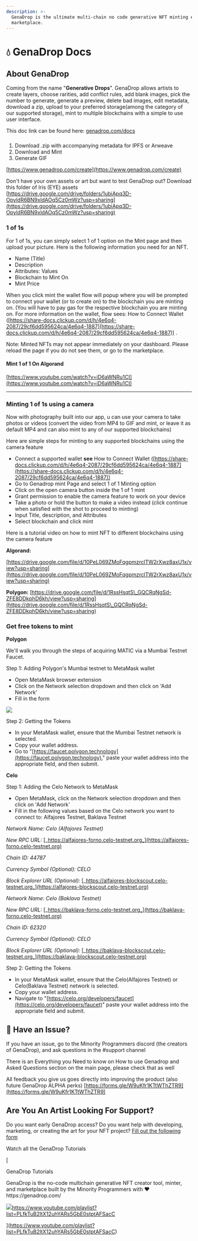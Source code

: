 ```yaml
---
description: >-
  GenaDrop is the ultimate multi-chain no code generative NFT minting engine and
  marketplace.
---
```


# 💧 GenaDrop Docs

## About GenaDrop

Coming from the name "**Generative** **Drops**". GenaDrop allows artists to create layers, choose rarities, add conflict rules, add blank images, pick the number to generate, generate a preview, delete bad images, edit metadata, download a zip, upload to your preferred storage(among the category of our supported storage), mint to multiple blockchains with a simple to use user interface.

This doc link can be found here: [genadrop.com/docs](https://www.genadrop.com/docs)



###

1. Download .zip with accompanying metadata for IPFS or Arweave
2. Download and Mint
3. Generate GIF

[https://www.genadrop.com/create](https://www.genadrop.com/create)

Don't have your own assets or art but want to test GenaDrop out? Download this folder of Iris (EYE) assets [https://drive.google.com/drive/folders/1ubiApq3D-OpyldR6BN9xldAOq5Cz0mWz?usp=sharing](https://drive.google.com/drive/folders/1ubiApq3D-OpyldR6BN9xldAOq5Cz0mWz?usp=sharing)



### 1 of 1s

For 1 of 1s, you can simply select 1 of 1 option on the Mint page and then upload your picture. Here is the following information you need for an NFT.

* Name (Title)
* Description
* Attributes: Values
* Blockchain to Mint On
* Mint Price

When you click mint the wallet flow will popup where you will be prompted to connect your wallet (or to create on) to the blockchain you are minting on. (You will have to pay gas for the respective blockchain you are minting on. For more information on the wallet, flow sees: How to Connect Wallet ([https://share-docs.clickup.com/d/h/4e6q4-2087/29cf6dd595624ca/4e6q4-1887](https://share-docs.clickup.com/d/h/4e6q4-2087/29cf6dd595624ca/4e6q4-1887)) .

Note: Minted NFTs may not appear immediately on your dashboard. Please reload the page if you do not see them, or go to the marketplace.

#### **Mint 1 of 1 On Algorand**

[https://www.youtube.com/watch?v=iD6aWNRu1CI](https://www.youtube.com/watch?v=iD6aWNRu1CI)

***

### Minting 1 of 1s using a camera

Now with photography built into our app, u can use your camera to take photos or videos (convert the video from MP4 to GIF and mint, or leave it as default MP4 and can also mint to any of our supported blockchains)

Here are simple steps for minting to any supported blockchains using the camera feature

* Connect a supported wallet **see** How to Connect Wallet ([https://share-docs.clickup.com/d/h/4e6q4-2087/29cf6dd595624ca/4e6q4-1887](https://share-docs.clickup.com/d/h/4e6q4-2087/29cf6dd595624ca/4e6q4-1887))
* Go to Genadrop mint Page and select 1 of 1 Minting option
* Click on the open camera button inside the 1 of 1 mint
* Grant permission to enable the camera feature to work on your device
* Take a photo or hold the button to make a video instead (click continue when satisfied with the shot to proceed to minting)
* Input Title, description, and Attributes
* Select blockchain and click mint

Here is a tutorial video on how to mint NFT to different blockchains using the camera feature

**Algorand:**

[https://drive.google.com/file/d/10PeL069ZMoFqgpmzrclTW2rXwz8axU1x/view?usp=sharing](https://drive.google.com/file/d/10PeL069ZMoFqgpmzrclTW2rXwz8axU1x/view?usp=sharing)

**Polygon:** [https://drive.google.com/file/d/1RssHsqtS\_GQCRqNgSd-ZFE8DDkphD6kh/view?usp=sharing](https://drive.google.com/file/d/1RssHsqtS\_GQCRqNgSd-ZFE8DDkphD6kh/view?usp=sharing)

### Get free tokens to mint

**Polygon**

We'll walk you through the steps of acquiring MATIC via a Mumbai Testnet Faucet.

Step 1: Adding Polygon's Mumbai testnet to MetaMask wallet

* Open MetaMask browser extension
* Click on the Network selection dropdown and then click on 'Add Network'
* Fill in the form

![](https://t4659940.p.clickup-attachments.com/t4659940/98f04a48-f739-4bd7-85bc-794fd63eb55f/Screenshot%202022-08-18%20at%2016.49.45.jpg)

Step 2: Getting the Tokens

* In your MetaMask wallet, ensure that the Mumbai Testnet network is selected.
* Copy your wallet address.
* Go to "[https://faucet.polygon.technology](https://faucet.polygon.technology)," paste your wallet address into the appropriate field, and then submit.

**Celo**

Step 1: Adding the Celo Network to MetaMask

* Open MetaMask, click on the Network selection dropdown and then click on 'Add Network'
* Fill in the following values based on the Celo network you want to connect to: Alfajores Testnet, Baklava Testnet

_Network Name: Celo (Alfajores Testnet)_

_New RPC URL:_ [_https://alfajores-forno.celo-testnet.org_](https://alfajores-forno.celo-testnet.org)

_Chain ID: 44787_

_Currency Symbol (Optional): CELO_

_Block Explorer URL (Optional):_ [_https://alfajores-blockscout.celo-testnet.org_](https://alfajores-blockscout.celo-testnet.org)

_Network Name: Celo (Baklava Testnet)_

_New RPC URL:_ [_https://baklava-forno.celo-testnet.org_](https://baklava-forno.celo-testnet.org)

_Chain ID: 62320_

_Currency Symbol (Optional): CELO_

_Block Explorer URL (Optional):_ [_https://baklava-blockscout.celo-testnet.org_](https://baklava-blockscout.celo-testnet.org)

Step 2: Getting the Tokens

* In your MetaMask wallet, ensure that the Celo(Alfajores Testnet) or Celo(Baklava Testnet) network is selected.
* Copy your wallet address.
* Navigate to "[https://celo.org/developers/faucet](https://celo.org/developers/faucet)" paste your wallet address into the appropriate field and submit.

##

## 🐞 Have an Issue?

If you have an issue, go to the Minority Programmers discord (the creators of GenaDrop), and ask questions in the #support channel

There is an Everything you Need to know on How to use Genadrop and Asked Questions section on the main page, please check that as well



All feedback you give us goes directly into improving the product (also future GenaDrop ALPHA perks) [https://forms.gle/W9uKfr1KTtWThZTR9](https://forms.gle/W9uKfr1KTtWThZTR9)

## Are You An Artist Looking For Support?

Do you want early GenaDrop access? Do you want help with developing, marketing, or creating the art for your NFT project? [Fill out the following form](https://t.co/XHoPl2mjqy)

Watch all the GenaDrop Tutorials

\[

GenaDrop Tutorials

GenaDrop is the no-code multichain generative NFT creator tool, minter, and marketplace built by the Minority Programmers with ❤️https://genadrop.com/

![](https://www.google.com/s2/favicons?domain\_url=https%3A%2F%2Fwww.youtube.com%2Fplaylist%3Flist%3DPLfkTuB2ltX12uhYARs5GbE0stptAFSacC)https://www.youtube.com/playlist?list=PLfkTuB2ltX12uhYARs5GbE0stptAFSacC

]\(https://www.youtube.com/playlist?list=PLfkTuB2ltX12uhYARs5GbE0stptAFSacC)



##



##

